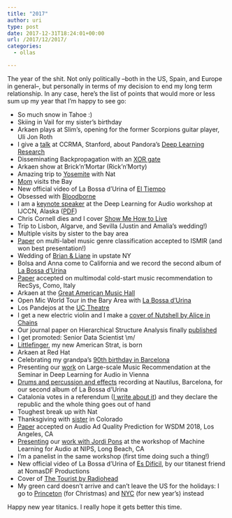 ```yaml
---
title: "2017"
author: uri
type: post
date: 2017-12-31T18:24:01+00:00
url: /2017/12/2017/
categories:
  - ollas

---
```

The year of the shit. Not only politically &#8211;both in the US, Spain, and Europe in general&#8211;, but personally in terms of my decision to end my long term relationship. In any case, here&#8217;s the list of points that would more or less sum up my year that I&#8217;m happy to see go:

  * So much snow in Tahoe :)  
  * Skiing in Vail for my sister&#8217;s birthday
  * Arkaen plays at Slim&#8217;s, opening for the former Scorpions guitar player, Uli Jon Roth
  * I give a <a href="https://www.instagram.com/p/BQ90CUIDJru/?taken-by=urinieto" rel="noopener" target="_blank">talk</a> at CCRMA, Stanford, about Pandora&#8217;s <a href="https://marl.smusic.nyu.edu/nieto/publications/20170224-CCRMA.pdf" rel="noopener" target="_blank">Deep Learning Research</a>
  * Disseminating Backpropagation with an <a href="/2017/02/deep-xor/" rel="noopener" target="_blank">XOR gate</a>
  * Arkaen show at Brick&#8217;n&#8217;Mortar (Rick&#8217;n&#8217;Morty)
  * Amazing trip to <a href="https://www.instagram.com/p/BSILNMZjiqY/?taken-by=urinieto" rel="noopener" target="_blank">Yosemite</a> with Nat
  * <a href="https://www.instagram.com/p/BS7dG_vDscD/?taken-by=urinieto" rel="noopener" target="_blank">Mom</a> visits the Bay
  * New official video of La Bossa d&#8217;Urina of <a href="https://www.youtube.com/watch?v=BhdBIRiLkhY" rel="noopener" target="_blank">El Tiempo</a>
  * Obsessed with <a href="https://www.instagram.com/p/BTElh0ZjbUJ/?taken-by=urinieto" rel="noopener" target="_blank">Bloodborne</a>
  * I am a <a href="https://www.instagram.com/p/BUQ2Xb3DaEk/?taken-by=urinieto" rel="noopener" target="_blank">keynote speaker</a> at the Deep Learning for Audio workshop at IJCCN, Alaska (<a href="https://marl.smusic.nyu.edu/nieto/publications/20170518-IJCNN.pdf" rel="noopener" target="_blank">PDF</a>)
  * Chris Cornell dies and I cover <a href="https://www.youtube.com/watch?v=X8W3uxqbosg" rel="noopener" target="_blank">Show Me How to Live</a>
  * Trip to Lisbon, Algarve, and Sevilla (Justin and Amalia&#8217;s wedding!)
  * Multiple visits by sister to the bay area
  * <a href="https://marl.smusic.nyu.edu/nieto/publications/ismir2017.pdf" rel="noopener" target="_blank">Paper</a> on multi-label music genre classification accepted to ISMIR (and won best presentation!)
  * Wedding of <a href="https://www.instagram.com/p/BVvrnDbjscn/?taken-by=urinieto" rel="noopener" target="_blank">Brian & Liane</a> in upstate NY
  * Bolsa and Anna come to California and we record the second album of <a href="https://www.instagram.com/p/BYHrradF6Nq/?taken-by=labossadurina" rel="noopener" target="_blank">La Bossa d&#8217;Urina</a>
  * <a href="https://arxiv.org/pdf/1706.09739.pdf" rel="noopener" target="_blank">Paper</a> accepted on multimodal cold-start music recommendation to RecSys, Como, Italy
  * Arkaen at the <a href="https://www.instagram.com/p/BW5jIDhjW3X/?taken-by=urinieto" rel="noopener" target="_blank">Great American Music Hall</a>
  * Open Mic World Tour in the Bary Area with <a href="https://www.instagram.com/p/BXDxahml8If/?taken-by=labossadurina" rel="noopener" target="_blank">La Bossa d&#8217;Urina</a>
  * Los Pandejos at the <a href="https://www.instagram.com/p/BXYndyZjRCI/?taken-by=urinieto" rel="noopener" target="_blank">UC Theatre</a>
  * I get a new electric violin and I make a <a href="https://www.youtube.com/watch?v=8tx5Evw-WXw" rel="noopener" target="_blank">cover of Nutshell by Alice in Chains</a>
  * Our journal paper on Hierarchical Structure Analysis finally <a href="http://journal.frontiersin.org/article/10.3389/fpsyg.2017.01337/pdf" rel="noopener" target="_blank">published</a>
  * I get promoted: Senior Data Scientist \m/
  * <a href="https://www.instagram.com/p/BYHqb2QHwjk/?taken-by=urinieto" rel="noopener" target="_blank">Littlefinger</a>, my new American Strat, is born
  * Arkaen at Red Hat
  * Celebrating my grandpa&#8217;s <a href="https://www.instagram.com/p/BZG6JIcHJa4/?taken-by=urinieto" rel="noopener" target="_blank">90th birthday in Barcelona</a>
  * Presenting our <a href="https://marl.smusic.nyu.edu/nieto/publications/20170915-ESIWorkshop.pdf" rel="noopener" target="_blank">work</a> on Large-scale Music Recommendation at the Seminar in Deep Learning for Audio in Vienna
  * <a href="https://www.instagram.com/p/BZLaAzBFnwn/?taken-by=labossadurina" rel="noopener" target="_blank">Drums and percussion and effects</a> recording at Nautilus, Barcelona, for our second album of La Bossa d&#8217;Urina
  * Catalonia votes in a referendum (<a href="/2017/10/thoughts-on-the-catalan-referendum/" rel="noopener" target="_blank">I write about it</a>) and they declare the republic and the whole thing goes out of hand
  * Toughest break up with Nat
  * Thanksgiving with <a href="https://www.instagram.com/p/BbvyYuJH8ED/?taken-by=urinieto" rel="noopener" target="_blank">sister</a> in Colorado
  * <a href="https://marl.smusic.nyu.edu/nieto/publications/WSDM2017.pdf" rel="noopener" target="_blank">Paper</a> accepted on Audio Ad Quality Prediction for WSDM 2018, Los Angeles, CA
  * <a href="https://www.instagram.com/p/BcdT-f_nwR9/?taken-by=urinieto" rel="noopener" target="_blank">Presenting</a> our <a href="http://www.jordipons.me/end-to-end-audio-tagging/" rel="noopener" target="_blank">work with Jordi Pons</a> at the workshop of Machine Learning for Audio at NIPS, Long Beach, CA
  * I&#8217;m a panelist in the same workshop (first time doing such a thing!)
  * New official video of La Bossa d&#8217;Urina of <a href="https://www.youtube.com/watch?v=gm180xpMhec" rel="noopener" target="_blank">Es Difícil</a>, by our titanest friend at NomasDF Productions
  * Cover of <a href="https://www.youtube.com/watch?v=ikSBA7krVUk" rel="noopener" target="_blank">The Tourist by Radiohead</a>
  * My green card doesn&#8217;t arrive and can&#8217;t leave the US for the holidays: I go to <a href="https://www.instagram.com/p/BdLfZPSHhv_/?taken-by=urinieto" rel="noopener" target="_blank">Princeton</a> (for Christmas) and <a href="https://www.instagram.com/p/BdVjlI1nPDZ/?taken-by=urinieto" rel="noopener" target="_blank">NYC</a> (for new year&#8217;s) instead

Happy new year titanics. I really hope it gets better this time.